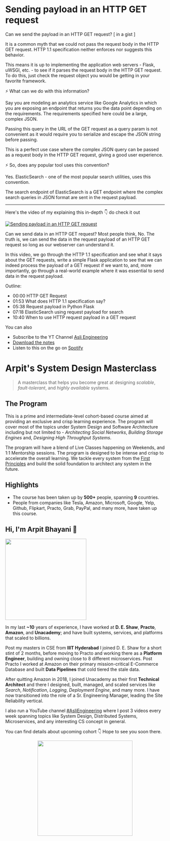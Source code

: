 Sending payload in an HTTP GET request
===


<p>Can we send the payload in an HTTP GET request? [ in a gist ]</p>
<p>It is a common myth that we could not pass the request body in the HTTP GET request. HTTP 1.1 specification neither enforces nor suggests this behavior.</p>
<p>This means it is up to implementing the application web servers - Flask, uWSGI, etc. - to see if it parses the request body in the HTTP GET request. To do this, just check the request object you would be getting in your favorite framework.</p>
<p>⚡ What can we do with this information?</p>
<p>Say you are modeling an analytics service like Google Analytics in which you are exposing an endpoint that returns you the data point depending on the requirements. The requirements specified here could be a large, complex JSON.</p>
<p>Passing this query in the URL of the GET request as a query param is not convenient as it would require you to serialize and escape the JSON string before passing.</p>
<p>This is a perfect use case where the complex JSON query can be passed as a request body in the HTTP GET request, giving a good user experience.</p>
<p>⚡ So, does any popular tool uses this convention?</p>
<p>Yes. ElasticSearch - one of the most popular search utilities, uses this convention.</p>
<p>The search endpoint of ElasticSearch is a GET endpoint where the complex search queries in JSON format are sent in the request payload.</p>
<hr />


<p>Here's the video of my explaining this in-depth 👇‍ do check it out</p>

[![Sending payload in an HTTP GET request](https://i.ytimg.com/vi/8S4k7k_f9Sk/mqdefault.jpg)](https://www.youtube.com/watch?v=8S4k7k_f9Sk)

<p>Can we send data in an HTTP GET request? Most people think, No. The truth is, we can send the data in the request payload of an HTTP GET request so long as our webserver can understand it.</p>
<p>In this video, we go through the HTTP 1.1 specification and see what it says about the GET requests, write a simple Flask application to see that we can indeed process the payload of a GET request if we want to, and, more importantly, go through a real-world example where it was essential to send data in the request payload.</p>
<p>Outline:</p>
<ul>
<li>00:00 HTTP GET Request</li>
<li>01:53 What does HTTP 1.1 specification say?</li>
<li>05:38 Request payload in Python Flask</li>
<li>07:18 ElasticSearch using request payload for search</li>
<li>10:40 When to use HTTP request payload in a GET request</li>
</ul>

You can also
 - Subscribe to the YT Channel [Asli Engineering](https://youtube.com/c/ArpitBhayani)
 - [Download the notes](https://drive.google.com/file/d/1JwVEh9EG0ZGts-VePXNlIE1e8kivdHbM/view?usp=sharing)
 - Listen to this on the go on [Spotify](https://open.spotify.com/show/7qMoamm2iZQrsPVm6IQLoD)

# Arpit's System Design Masterclass

> A masterclass that helps you become great at designing _scalable_, _fault-tolerant_, and _highly available_ systems.

## The Program

This is a prime and intermediate-level cohort-based course aimed at providing an exclusive and crisp learning experience. The program will cover most of the topics under System Design and Software Architecture including but not limited to - _Architecting Social Networks_, _Building Storage Engines_ and, _Designing High Throughput Systems_.

The program will have a blend of Live Classes happening on Weekends, and 1:1 Mentorship sessions. The program is designed to be intense and crisp to accelerate the overall learning. We tackle every system from the [First Principles](https://en.wikipedia.org/wiki/First_principle) and build the solid foundation to architect any system in the future.


## Highlights

 - The course has been taken up by __500+__ people, spanning __9__ countries.
 - People from companies like Tesla, Amazon, Microsoft, Google, Yelp, Github, Flipkart, Practo, Grab, PayPal, and many more, have taken up this course.


## Hi, I'm Arpit Bhayani 👋

<img width="256px" src="https://arpitbhayani.me/static/img/arpit.jpg" />

In my last **~10** years of experience, I have worked at **D. E. Shaw**, **Practo**, **Amazon**, and **Unacademy**; and have built systems, services, and platforms that scaled to billions.

Post my masters in CSE from **IIIT Hyderabad** I joined D. E. Shaw for a short stint of 2 months, before moving to Practo and working there as a **Platform Engineer**, building and owning close to 8 different microservices. Post Practo I worked at Amazon on their primary mission-critical E-Commerce Database and built **Data Pipelines** that cold tiered the stale data.

After quitting Amazon in 2018, I joined Unacademy as their first **Technical Architect** and there I designed, built, managed, and scaled services like _Search_, _Notification_, _Logging_, _Deployment Engine_, and many more. I have now transitioned into the role of a Sr. Engineering Manager, leading the Site Reliability vertical.

I also run a YouTube channel [#AsliEngineering](https://www.youtube.com/c/ArpitBhayani) where I post 3 videos every week spanning topics like System Design, Distributed Systems, Microservices, and any interesting CS concept in general.

You can find details about upcoming cohort 👇‍ Hope to see you soon there.

<center>
<a target="_blank" href="https://arpitbhayani.me/masterclass">
<img src="https://user-images.githubusercontent.com/4745789/137859181-d4499cf4-ce65-4466-8b88-a078ece0f081.PNG" width="300px" />
</a>
</center>